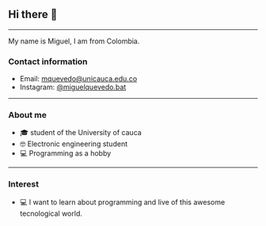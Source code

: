 ## Hi there 👋
---  
My name is Miguel, I am from Colombia.
### Contact information
- Email: mquevedo@unicauca.edu.co
- Instagram: [@miguelquevedo.bat](https://www.instagram.com/miguelquevedo.bat/)
---  
### About me
- 🎓 student of the University of cauca
- 🤓 Electronic engineering student
- 💻 Programming as a hobby
---
### Interest
- 💻 I want to learn about programming and live of this awesome tecnological world.
<!--
**MiguelAQuevedoP/MiguelAQuevedoP** is a ✨ _special_ ✨ repository because its `README.md` (this file) appears on your GitHub profile.

Here are some ideas to get you started:

- 🔭 I’m currently working on ...
- 🌱 I’m currently learning ...
- 👯 I’m looking to collaborate on ...
- 🤔 I’m looking for help with ...
- 💬 Ask me about ...
- 📫 How to reach me: ...
- 😄 Pronouns: ...
- ⚡ Fun fact: ...
-->
